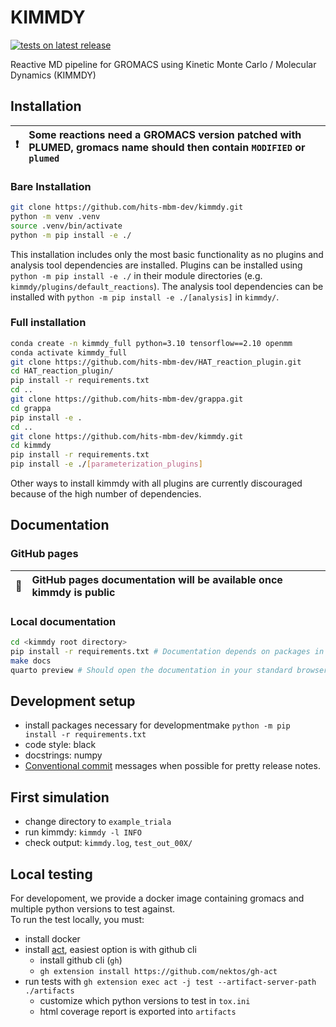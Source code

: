 # KIMMDY

[![tests on latest release](https://github.com/hits-mbm-dev/kimmdy/actions/workflows/test-release.yml/badge.svg)](https://github.com/hits-mbm-dev/kimmdy/actions/workflows/test-release.yml)

Reactive MD pipeline for GROMACS using Kinetic Monte Carlo / Molecular Dynamics (KIMMDY)

## Installation

| :exclamation:    | Some reactions need a GROMACS version patched with PLUMED, gromacs name should then contain `MODIFIED` or `plumed` |
|---------------|:------------------------|

### Bare Installation
```bash
git clone https://github.com/hits-mbm-dev/kimmdy.git
python -m venv .venv
source .venv/bin/activate
python -m pip install -e ./
```
This installation includes only the most basic functionality as no plugins and analysis tool dependencies are installed. Plugins can be installed using `python -m pip install -e ./` in their module directories (e.g. `kimmdy/plugins/default_reactions`). The analysis tool dependencies can be installed with `python -m pip install -e ./[analysis]` in `kimmdy/`.

### Full installation
```bash
conda create -n kimmdy_full python=3.10 tensorflow==2.10 openmm
conda activate kimmdy_full
git clone https://github.com/hits-mbm-dev/HAT_reaction_plugin.git
cd HAT_reaction_plugin/
pip install -r requirements.txt
cd ..
git clone https://github.com/hits-mbm-dev/grappa.git
cd grappa
pip install -e .
cd ..
git clone https://github.com/hits-mbm-dev/kimmdy.git
cd kimmdy
pip install -r requirements.txt
pip install -e ./[parameterization_plugins]
```
Other ways to install kimmdy with all plugins are currently discouraged because of the high number of dependencies.

## Documentation

### GitHub pages

| 🚧    | GitHub pages documentation will be available once kimmdy is public |
|---------------|:------------------------|

### Local documentation
```bash
cd <kimmdy root directory>
pip install -r requirements.txt # Documentation depends on packages in requirements.txt
make docs
quarto preview # Should open the documentation in your standard browser
```

## Development setup

* install packages necessary for developmentmake `python -m pip install -r requirements.txt`
* code style: black
* docstrings: numpy
* [Conventional commit](https://www.conventionalcommits.org/en/v1.0.0/) messages when possible for pretty release notes.


## First simulation

* change directory to `example_triala`
* run kimmdy: `kimmdy -l INFO`
* check output: `kimmdy.log`, `test_out_00X/`


## Local testing

For developoment, we provide a docker image containing gromacs and multiple python versions to test against.  
To run the test locally, you must:
- install docker
- install [act](https://github.com/nektos/act), easiest option is with github cli
    - install github cli (`gh`)
    - `gh extension install https://github.com/nektos/gh-act`
- run tests with `gh extension exec act -j test --artifact-server-path ./artifacts`
    - customize which python versions to test in `tox.ini` 
    - html coverage report is exported into `artifacts`
